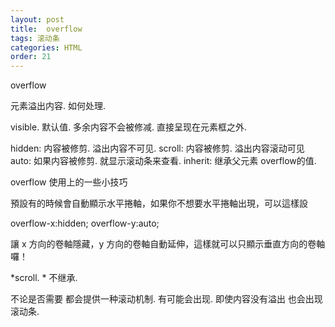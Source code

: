 ```yaml
---
layout: post
title:  overflow
tags: 滚动条
categories: HTML
order: 21
---
```


overflow


元素溢出内容. 如何处理.


visible. 默认值. 多余内容不会被修减. 直接呈现在元素框之外.


hidden: 内容被修剪. 溢出内容不可见.
scroll: 内容被修剪. 溢出内容滚动可见
auto: 如果内容被修剪. 就显示滚动条来查看.
inherit: 继承父元素 overflow的值.


overflow 使用上的一些小技巧

預設有的時候會自動顯示水平捲軸，如果你不想要水平捲軸出現，可以這樣設

overflow-x:hidden;
overflow-y:auto;

讓 x 方向的卷軸隱藏，y 方向的卷軸自動延伸，這樣就可以只顯示垂直方向的卷軸囉！






*scroll. *
不继承.

不论是否需要 都会提供一种滚动机制.
有可能会出现. 即使内容没有溢出 也会出现滚动条.

